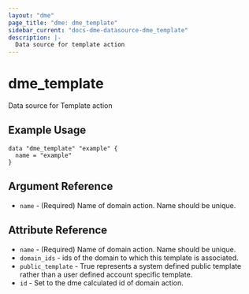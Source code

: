 ```yaml
---
layout: "dme"
page_title: "dme: dme_template"
sidebar_current: "docs-dme-datasource-dme_template"
description: |-
  Data source for template action
---
```


# dme_template #
Data source for Template action

## Example Usage ##

```hcl
data "dme_template" "example" {
  name = "example"
}

```

## Argument Reference ##
* `name` - (Required) Name of domain action. Name should be unique.

## Attribute Reference ##
* `name` - (Required) Name of domain action. Name should be unique.
* `domain_ids` - ids of the domain to which this template is associated.
* `public_template` - True represents a system defined public template rather than a user defined account specific template.
* `id` - Set to the dme calculated id of domain action.